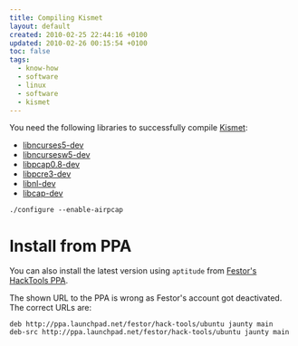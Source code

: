 ```yaml
---
title: Compiling Kismet
layout: default
created: 2010-02-25 22:44:16 +0100
updated: 2010-02-26 00:15:54 +0100
toc: false
tags:
  - know-how
  - software
  - linux
  - software
  - kismet
---
```

You need the following libraries to successfully compile [Kismet](http://www.kismetwireless.net/download.shtml):

* [libncurses5-dev](apt://libncurses5-dev)
* [libncursesw5-dev](apt://libncursesw5-dev)
* [libpcap0.8-dev](apt://libpcap0.8-dev)
* [libpcre3-dev](apt://libpcre3-dev)
* [libnl-dev](apt://libnl-dev)
* [libcap-dev](apt://libcap-dev)

~~~
./configure --enable-airpcap
~~~


Install from PPA
================

You can also install the latest version using `aptitude` from [Festor's HackTools PPA](https://launchpad.net/~festor-deactivatedaccount/+archive/hack-tools).

<p><div class="noteimportant" markdown="1">
The shown URL to the PPA is wrong as Festor's account got deactivated. The correct URLs are:

    deb http://ppa.launchpad.net/festor/hack-tools/ubuntu jaunty main
    deb-src http://ppa.launchpad.net/festor/hack-tools/ubuntu jaunty main
</div></p>
